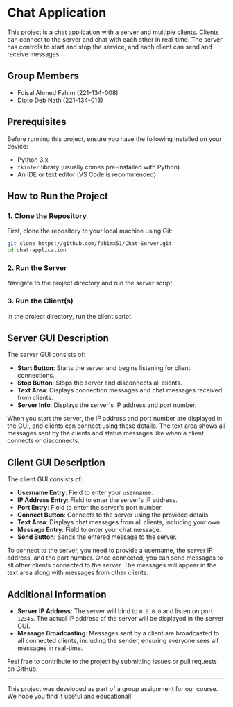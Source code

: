 # Chat Application

This project is a chat application with a server and multiple clients. Clients can connect to the server and chat with each other in real-time. The server has controls to start and stop the service, and each client can send and receive messages.

## Group Members
- Foisal Ahmed Fahim (221-134-008)
- Dipto Deb Nath (221-134-013)

## Prerequisites 

Before running this project, ensure you have the following installed on your device: 

- Python 3.x 
- `tkinter` library (usually comes pre-installed with Python)
- An IDE or text editor (VS Code is recommended)

## How to Run the Project 

### 1. Clone the Repository
First, clone the repository to your local machine using Git:
```bash
git clone https://github.com/fahimx51/Chat-Server.git
cd chat-application
```


### 2. Run the Server
Navigate to the project directory and run the server script.

### 3. Run the Client(s)
In the project directory, run the client script.

## Server GUI Description

The server GUI consists of:
- **Start Button**: Starts the server and begins listening for client connections.
- **Stop Button**: Stops the server and disconnects all clients.
- **Text Area**: Displays connection messages and chat messages received from clients.
- **Server Info**: Displays the server's IP address and port number.

When you start the server, the IP address and port number are displayed in the GUI, and clients can connect using these details. The text area shows all messages sent by the clients and status messages like when a client connects or disconnects.

## Client GUI Description 

The client GUI consists of:
- **Username Entry**: Field to enter your username.
- **IP Address Entry**: Field to enter the server's IP address.
- **Port Entry**: Field to enter the server's port number.
- **Connect Button**: Connects to the server using the provided details.
- **Text Area**: Displays chat messages from all clients, including your own.
- **Message Entry**: Field to enter your chat message.
- **Send Button**: Sends the entered message to the server.

To connect to the server, you need to provide a username, the server IP address, and the port number. Once connected, you can send messages to all other clients connected to the server. The messages will appear in the text area along with messages from other clients.

## Additional Information

- **Server IP Address**: The server will bind to `0.0.0.0` and listen on port `12345`. The actual IP address of the server will be displayed in the server GUI.
- **Message Broadcasting**: Messages sent by a client are broadcasted to all connected clients, including the sender, ensuring everyone sees all messages in real-time.

Feel free to contribute to the project by submitting issues or pull requests on GitHub.

---

This project was developed as part of a group assignment for our course. We hope you find it useful and educational!
